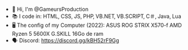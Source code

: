 <!--
- 👋 Hi, I’m @GameursProduction
- 👀 I’m interested in ...
- 🌱 I’m currently learning ...
- 💞️ I’m looking to collaborate on ...
- 📫 How to reach me ...


GameursProduction/GameursProduction is a ✨ special ✨ repository because its `README.md` (this file) appears on your GitHub profile.
You can click the Preview link to take a look at your changes.
--->
- 👋 Hi, I'm @GameursProduction
- 📚 I code in:
      HTML‚ CSS‚ JS‚ PHP‚ VB․NET‚ VB․SCRIPT‚ C＃‚ Java‚ Lua
- 🖥️ The config of my Computer (2022):
      ASUS ROG STRIX X570-f
      AMD Ryzen 5 5600X
      G.SKILL 16Go de ram
- 🗣️ Discord: 
      https://discord.gg/kBH52rF9Gg
